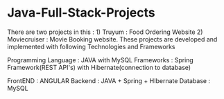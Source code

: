 # Java-Full-Stack-Projects

There are two projects in this : 1) Truyum : Food Ordering Website
                                 2) Moviecruiser : Movie Booking website. 
These projects are developed and implemented with following Technologies and Frameworks

Programming Language : JAVA with MySQL
Frameworks : Spring Framework(REST API's) with Hibernate(connection to database)

FrontEND : ANGULAR
Backend  : JAVA + Spring + HIbernate
Database : MySQL 
